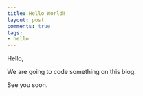 ```yaml
---
title: Hello World!
layout: post
comments: true
tags:
- hello
---
```


Hello,

We are going to code something on this blog.

See you soon.
